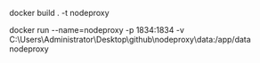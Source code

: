 docker build . -t nodeproxy

docker run --name=nodeproxy -p 1834:1834 -v C:\Users\Administrator\Desktop\github\nodeproxy\data:/app/data nodeproxy